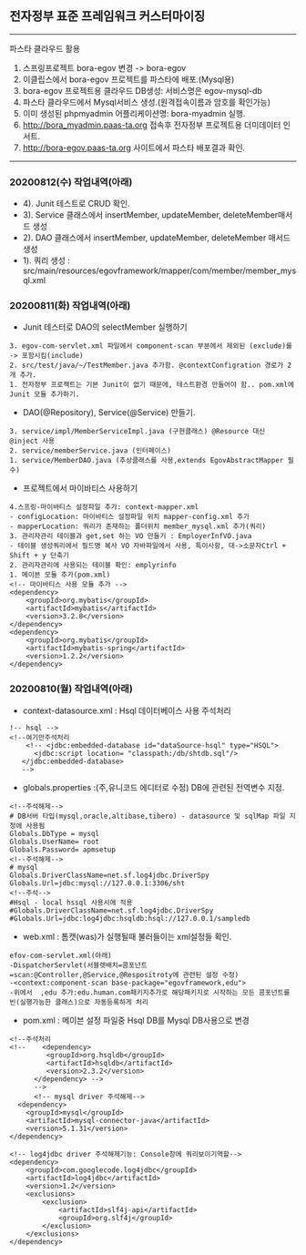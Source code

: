 ## 전자정부 표준 프레임워크  커스터마이징

***
파스타 클라우드 활용
1. 스프링프로젝트 bora-egov 변경 -> bora-egov
2. 이클립스에서 bora-egov 프로젝트를 파스타에 배포.(Mysql용)
3. bora-egov 프로젝트용 클라우드 DB생성: 서비스명은 egov-mysql-db
4. 파스타 클라우드에서 Mysql서비스 생성.(원격접속이름과 암호를 확인가능)
5. 이미 생성된 phpmyadmin 어플리케이션명: bora-myadmin 실행.
6. http://bora_myadmin.paas-ta.org 접속후 전자정부 프로젝트용 더미데이터 인서트.
7. http://bora-egov.paas-ta.org 사이트에서 파스타 배포결과 확인.
***

### 20200812(수) 작업내역(아래)
- 4). Junit 테스트로 CRUD 확인.
- 3). Service 클래스에서 insertMember, updateMember, deleteMember매서드 생성
- 2). DAO 클래스에서  insertMember, updateMember, deleteMember 매서드 생성
- 1). 쿼리 생성 :
src/main/resources/egovframework/mapper/com/member/member_mysql.xml

### 20200811(화) 작업내역(아래)
- Junit 테스터로 DAO의 selectMember 실행하기

```
3. egov-com-servlet.xml 파일에서 component-scan 부분에서 제외된 (exclude)를 -> 포함시킴(include)
2. src/test/java/~/TestMember.java 추가함. @contextConfigration 경로가 2개 추가.
1. 전자정부 프로젝트는 기본 Junit이 없기 때문에, 테스트환경 만들어야 함.. pom.xml에 Junit 모듈 추가하기.
```

- DAO(@Repository), Service(@Service) 만들기.

```
3. service/impl/MemberServiceImpl.java (구현클래스) @Resource 대신 @inject 사용
2. service/memberService.java (인터페이스)
1. service/MemberDAO.java (추상클래스를 사용,extends EgovAbstractMapper 필수)
```

- 프로젝트에서 마이바티스 사용하기

```
4.스프링-마이바티스 설정파일 추가: context-mapper.xml 
- configLocation: 마이바티스 설정파일 위치 mapper-config.xml 추가
- mapperLocation: 쿼리가 존재하는 폴더위치 member_mysql.xml 추가(쿼리)
3. 관리자관리 테이블과 get,set 하는 VO 만들기 : EmployerInfVO.java 
- 테이블 생성쿼리에서 필드명 복사 VO 자바파일에서 사용, 특이사항, 대->소문자Ctrl + Shift + y 단축기
2. 관리자관리에 사용되는 테이블 확인: emplyrinfo
1. 메이븐 모듈 추가(pom.xml)
<!-- 마이바티스 사용 모듈 추가 --> 
<dependency>
	<groupId>org.mybatis</groupId>
	<artifactId>mybatis</artifactId>
	<version>3.2.8</version>
</dependency>
<dependency>
	<groupId>org.mybatis</groupId>
	<artifactId>mybatis-spring</artifactId>
	<version>1.2.2</version>
</dependency>
```

### 20200810(월) 작업내역(아래)
- context-datasource.xml : Hsql 데이터베이스 사용 주석처리

```
!-- hsql -->
<!--여기만주석처리
    <!-- <jdbc:embedded-database id="dataSource-hsql" type="HSQL">
      <jdbc:script location= "classpath:/db/shtdb.sql"/>
   </jdbc:embedded-database> 
   -->
```
- globals.properties :(주,유니코드 에디터로 수정) DB에 관련된 전역변수 지정.

```
<!--주석해제-->
# DB서버 타입(mysql,oracle,altibase,tibero) - datasource 및 sqlMap 파일 지정에 사용됨
Globals.DbType = mysql
Globals.UserName= root
Globals.Password= apmsetup
<!--주석해제-->
# mysql
Globals.DriverClassName=net.sf.log4jdbc.DriverSpy
Globals.Url=jdbc:mysql://127.0.0.1:3306/sht
<!--주석-->
#Hsql - local hssql 사용시에 적용
#Globals.DriverClassName=net.sf.log4jdbc.DriverSpy
#Globals.Url=jdbc:log4jdbc:hsqldb:hsql://127.0.0.1/sampledb
```
- web.xml : 톰캣(was)가 실행될때 불러들이는 xml설정들 확인.

```
efov-com-servlet.xml(아래)
-DispatcherServlet(서블렛배치=콤포넌트=scan:@Controller,@Service,@Respositroty에 관련된 설정 수정)
-<context:component-scan base-package="egovframework,edu">
-위에서  ,edu 추가:edu.human.com패키지추가로 해당패키지로 시작하는 모든 콤포넌트를 빈(실행가능한 클래스)으로 자동등록하게 처리
```
- pom.xml : 메이븐 설정 파일중 Hsql DB를 Mysql DB사용으로 변경

```
<!--주석처리
<!--    <dependency>
         <groupId>org.hsqldb</groupId>
         <artifactId>hsqldb</artifactId>
         <version>2.3.2</version>
      </dependency> -->
      -->
      <!-- mysql driver 주석해제-->
  <dependency>
    <groupId>mysql</groupId>
    <artifactId>mysql-connector-java</artifactId>
    <version>5.1.31</version>
</dependency>

<!-- log4jdbc driver 주석해제기능: Console창에 쿼리보이기역할-->
<dependency>
    <groupId>com.googlecode.log4jdbc</groupId>
    <artifactId>log4jdbc</artifactId>
    <version>1.2</version>
    <exclusions>
        <exclusion>
            <artifactId>slf4j-api</artifactId>
            <groupId>org.slf4j</groupId>
        </exclusion>
    </exclusions>
</dependency>
```